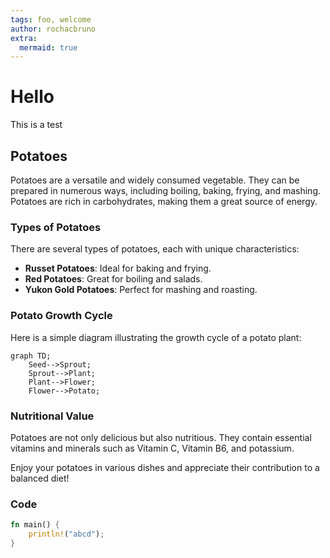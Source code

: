 ```yaml
---
tags: foo, welcome
author: rochacbruno
extra:
  mermaid: true
---
```


# Hello

This is a test 
## Potatoes

Potatoes are a versatile and widely consumed vegetable. They can be prepared in numerous ways, including boiling, baking, frying, and mashing. Potatoes are rich in carbohydrates, making them a great source of energy.

### Types of Potatoes

There are several types of potatoes, each with unique characteristics:
- **Russet Potatoes**: Ideal for baking and frying.
- **Red Potatoes**: Great for boiling and salads.
- **Yukon Gold Potatoes**: Perfect for mashing and roasting.

### Potato Growth Cycle

Here is a simple diagram illustrating the growth cycle of a potato plant:

```mermaid
graph TD;
    Seed-->Sprout;
    Sprout-->Plant;
    Plant-->Flower;
    Flower-->Potato;
```

### Nutritional Value

Potatoes are not only delicious but also nutritious. They contain essential vitamins and minerals such as Vitamin C, Vitamin B6, and potassium.

Enjoy your potatoes in various dishes and appreciate their contribution to a balanced diet!

### Code

```rust
fn main() {
    println!("abcd");
}
```